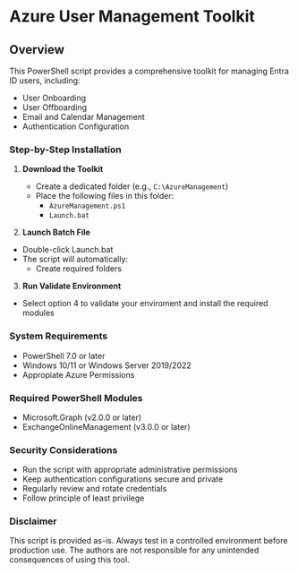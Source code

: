 # Azure User Management Toolkit

## Overview
This PowerShell script provides a comprehensive toolkit for managing Entra ID users, including:
- User Onboarding
- User Offboarding
- Email and Calendar Management
- Authentication Configuration

### Step-by-Step Installation

1. **Download the Toolkit**
   - Create a dedicated folder (e.g., `C:\AzureManagement`)
   - Place the following files in this folder:
     - `AzureManagement.ps1`
     - `Launch.bat`
     
2. **Launch Batch File**
  - Double-click Launch.bat
  - The script will automatically:
    - Create required folders

3. **Run Validate Environment**
  - Select option 4 to validate your enviroment and install the required modules

### System Requirements
- PowerShell 7.0 or later
- Windows 10/11 or Windows Server 2019/2022
- Appropiate Azure Permissions

### Required PowerShell Modules
- Microsoft.Graph (v2.0.0 or later)
- ExchangeOnlineManagement (v3.0.0 or later)

### Security Considerations
- Run the script with appropriate administrative permissions
- Keep authentication configurations secure and private
- Regularly review and rotate credentials
- Follow principle of least privilege

### Disclaimer
This script is provided as-is. Always test in a controlled environment before production use. 
The authors are not responsible for any unintended consequences of using this tool.
